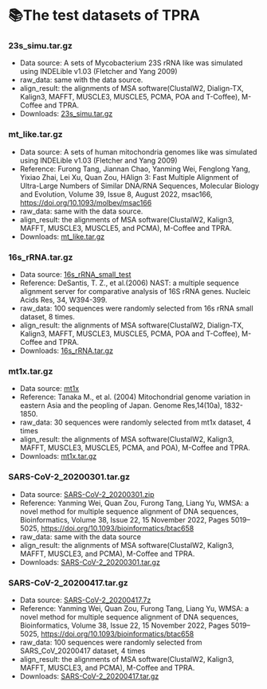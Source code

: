 # 📚The test datasets of TPRA
### 23s_simu.tar.gz
 - Data source: A sets of Mycobacterium 23S rRNA like was simulated using INDELible v1.03 (Fletcher and Yang 2009)
 - raw_data: same with the data source.
 - align_result: the alignments of MSA software(ClustalW2, Dialign-TX, Kalign3, MAFFT, MUSCLE3, MUSCLE5, PCMA, POA and T-Coffee), M-Coffee and TPRA.
 - Downloads: [23s_simu.tar.gz](http://lab.malab.cn/~zyx/tools/TPRA/data/23s_simu.tar.gz)

### mt_like.tar.gz
 - Data source: A sets of human mitochondria genomes like was simulated using INDELible v1.03 (Fletcher and Yang 2009)
 - Reference: Furong Tang, Jiannan Chao, Yanming Wei, Fenglong Yang, Yixiao Zhai, Lei Xu, Quan Zou, HAlign 3: Fast Multiple Alignment of Ultra-Large Numbers of Similar DNA/RNA Sequences, Molecular Biology and Evolution, Volume 39, Issue 8, August 2022, msac166, https://doi.org/10.1093/molbev/msac166
 - raw_data: same with the data source.
 - align_result: the alignments of MSA software(ClustalW2, Kalign3, MAFFT, MUSCLE3, MUSCLE5, and PCMA), M-Coffee and TPRA.
 - Downloads: [mt_like.tar.gz](http://lab.malab.cn/~zyx/tools/TPRA/data/mt_like.tar.gz)

### 16s_rRNA.tar.gz
 - Data source: [16s_rRNA_small_test](http://lab.malab.cn/soft/halign/data/16ssmall.zip)
 - Reference: DeSantis, T. Z., et al.(2006) NAST: a multiple sequence alignment server for comparative analysis of 16S rRNA genes. Nucleic Acids Res, 34, W394-399.
 - raw_data: 100 sequences were randomly selected from 16s rRNA small dataset, 8 times.
 - align_result: the alignments of MSA software(ClustalW2, Dialign-TX, Kalign3, MAFFT, MUSCLE3, MUSCLE5, PCMA, POA and T-Coffee), M-Coffee and TPRA.
 - Downloads: [16s_rRNA.tar.gz](http://lab.malab.cn/~zyx/tools/TPRA/data/16s_rRNA.tar.gz)

### mt1x.tar.gz
 - Data source: [mt1x](http://lab.malab.cn/soft/halign/data/mt1x.zip)
 - Reference: Tanaka M., et al. (2004) Mitochondrial genome variation in eastern Asia and the peopling of Japan. Genome Res,14(10a), 1832-1850.
 - raw_data: 30 sequences were randomly selected from mt1x dataset, 4 times
 - align_result: the alignments of MSA software(ClustalW2, Kalign3, MAFFT, MUSCLE3, MUSCLE5, PCMA, and POA), M-Coffee and TPRA.
 - Downloads: [mt1x.tar.gz](http://lab.malab.cn/~zyx/tools/TPRA/data/mt1x.tar.gz)

### SARS-CoV-2_20200301.tar.gz
 - Data source: [SARS-CoV-2_20200301.zip](http://lab.malab.cn/~zsl/Periodical_results/data/2019nCoVR_20200301.zip)
 - Reference: Yanming Wei, Quan Zou, Furong Tang, Liang Yu, WMSA: a novel method for multiple sequence alignment of DNA sequences, Bioinformatics, Volume 38, Issue 22, 15 November 2022, Pages 5019–5025, https://doi.org/10.1093/bioinformatics/btac658
 - raw_data: same with the data source
 - align_result: the alignments of MSA software(ClustalW2, Kalign3, MAFFT, MUSCLE3, and PCMA), M-Coffee and TPRA.
 - Downloads: [SARS-CoV-2_20200301.tar.gz](http://lab.malab.cn/~zyx/tools/TPRA/data/SARS-CoV-2_20200301.tar.gz)

### SARS-CoV-2_20200417.tar.gz
 - Data source: [SARS-CoV-2_20200417.7z](http://lab.malab.cn/~cjt/MSA/data/SARS-CoV-2_20200417.7z)
 - Reference: Yanming Wei, Quan Zou, Furong Tang, Liang Yu, WMSA: a novel method for multiple sequence alignment of DNA sequences, Bioinformatics, Volume 38, Issue 22, 15 November 2022, Pages 5019–5025, https://doi.org/10.1093/bioinformatics/btac658
 - raw_data: 100 sequences were randomly selected from SARS_CoV_20200417 dataset, 4 times
 - align_result: the alignments of MSA software(ClustalW2, Kalign3, MAFFT, MUSCLE3, and PCMA), M-Coffee and TPRA.
 - Downloads: [SARS-CoV-2_20200417.tar.gz](http://lab.malab.cn/~zyx/tools/TPRA/data/SARS-CoV-2_20200417.tar.gz)
